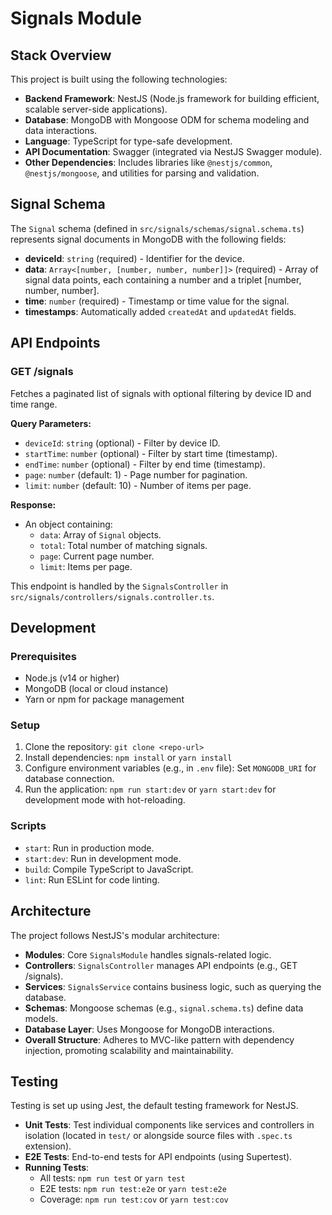 # Signals Module

## Stack Overview

This project is built using the following technologies:

- **Backend Framework**: NestJS (Node.js framework for building efficient, scalable server-side applications).
- **Database**: MongoDB with Mongoose ODM for schema modeling and data interactions.
- **Language**: TypeScript for type-safe development.
- **API Documentation**: Swagger (integrated via NestJS Swagger module).
- **Other Dependencies**: Includes libraries like `@nestjs/common`, `@nestjs/mongoose`, and utilities for parsing and validation.

## Signal Schema

The `Signal` schema (defined in `src/signals/schemas/signal.schema.ts`) represents signal documents in MongoDB with the following fields:

- **deviceId**: `string` (required) - Identifier for the device.
- **data**: `Array<[number, [number, number, number]]>` (required) - Array of signal data points, each containing a number and a triplet [number, number, number].
- **time**: `number` (required) - Timestamp or time value for the signal.
- **timestamps**: Automatically added `createdAt` and `updatedAt` fields.

## API Endpoints

### GET /signals

Fetches a paginated list of signals with optional filtering by device ID and time range.

**Query Parameters:**
- `deviceId`: `string` (optional) - Filter by device ID.
- `startTime`: `number` (optional) - Filter by start time (timestamp).
- `endTime`: `number` (optional) - Filter by end time (timestamp).
- `page`: `number` (default: 1) - Page number for pagination.
- `limit`: `number` (default: 10) - Number of items per page.

**Response:**
- An object containing:
  - `data`: Array of `Signal` objects.
  - `total`: Total number of matching signals.
  - `page`: Current page number.
  - `limit`: Items per page.

This endpoint is handled by the `SignalsController` in `src/signals/controllers/signals.controller.ts`.


## Development

### Prerequisites
- Node.js (v14 or higher)
- MongoDB (local or cloud instance)
- Yarn or npm for package management

### Setup
1. Clone the repository: `git clone <repo-url>`
2. Install dependencies: `npm install` or `yarn install`
3. Configure environment variables (e.g., in `.env` file): Set `MONGODB_URI` for database connection.
4. Run the application: `npm run start:dev` or `yarn start:dev` for development mode with hot-reloading.

### Scripts
- `start`: Run in production mode.
- `start:dev`: Run in development mode.
- `build`: Compile TypeScript to JavaScript.
- `lint`: Run ESLint for code linting.

## Architecture

The project follows NestJS's modular architecture:

- **Modules**: Core `SignalsModule` handles signals-related logic.
- **Controllers**: `SignalsController` manages API endpoints (e.g., GET /signals).
- **Services**: `SignalsService` contains business logic, such as querying the database.
- **Schemas**: Mongoose schemas (e.g., `signal.schema.ts`) define data models.
- **Database Layer**: Uses Mongoose for MongoDB interactions.
- **Overall Structure**: Adheres to MVC-like pattern with dependency injection, promoting scalability and maintainability.

## Testing

Testing is set up using Jest, the default testing framework for NestJS.

- **Unit Tests**: Test individual components like services and controllers in isolation (located in `test/` or alongside source files with `.spec.ts` extension).
- **E2E Tests**: End-to-end tests for API endpoints (using Supertest).
- **Running Tests**:
  - All tests: `npm run test` or `yarn test`
  - E2E tests: `npm run test:e2e` or `yarn test:e2e`
  - Coverage: `npm run test:cov` or `yarn test:cov`
